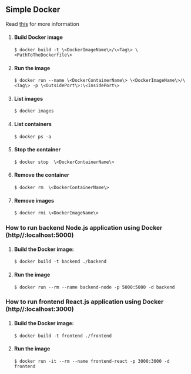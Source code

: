 ## Simple Docker
Read [this](https://docs.docker.com/engine/reference/builder/) for more information

1. #### Build Docker image

    ```$ docker build -t \<DockerImageName\>/\<Tag\> \<PathToTheDockerfile\>```

1. #### Run the image

    ```$ docker run --name \<DockerContainerName\> \<DockerImageName\>/\<Tag\> -p \<OutsidePort\>:\<InsidePort\>```

1. #### List images

    ```$ docker images```

1. #### List containers

    ```$ docker ps -a```

1. #### Stop the container

    ```$ docker stop  \<DockerContainerName\>```

1. #### Remove the container

    ```$ docker rm  \<DockerContainerName\>```

1. #### Remove images

    ```$ docker rmi \<DockerImageName\>```

### How to run backend Node.js application using Docker (http//:localhost:5000)

1. #### Build the Docker image:

    ```$ docker build -t backend ./backend```

1. #### Run the image

    ```$ docker run --rm --name backend-node -p 5000:5000 -d backend```

### How to run frontend React.js application using Docker (http//:localhost:3000)

1. #### Build the Docker image:

    ```$ docker build -t frontend ./frontend```

1. #### Run the image

    ```$ docker run -it --rm --name frontend-react -p 3000:3000 -d frontend```